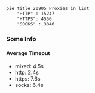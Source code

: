 
```mermaid
pie title 20905 Proxies in list
    "HTTP" : 15247
    "HTTPS": 4556
    "SOCKS" : 3846
```

### Some Info
#### Average Timeout

- mixed: 4.5s
- http: 2.4s
- https: 7.6s
- socks: 6.4s